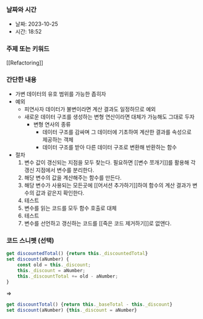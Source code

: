 ### 날짜와 시간

- 날짜: 2023-10-25
- 시간: 18:52

### 주제 또는 키워드
[[Refactoring]]

### 간단한 내용
- 가변 데이터의 유호 범위를 가능한 좁히자
- 예외
	- 피연사자 데이터가 불변이라면 계산 결과도 일정하므로 예외
	- 새로운 데이터 구조를 생성하는 변형 연산이라면 대체가 가능해도 그대로 두자
		- 변형 연사의 종류
			- 데이터 구조를 감싸며 그 데이터에 기초하여 계산한 결과를 속성으로 제공하는 객체
			- 데이터 구조를 받아 다른 데이터 구조로 변환해 반환하는 함수
- 절차
	1. 변수 값이 갱신되는 지점을 모두 찾는다. 필요하면 [[변수 쪼개기]]를  활용해 각 갱신 지점에서 변수를 분리한다.
	2. 해당 변수의 값을 계산해주는 함수를 만든다.
	3. 해당 변수가 사용되는 모든곳에 [[어서션 추가하기]]하여 함수의 계산 결과가 변수의 값과 같은지 확인한다.
	4. 테스트
	5. 변수를 읽는 코드를 모두 함수 호출로 대체
	6. 테스트
	7. 변수를 선언하고 갱신하는 코드를 [[죽은 코드 제거하기]]로 없앤다.
### 코드 스니펫 (선택)

```typescript
get discountedTotal() {return this._discountedTotal}
set discount(aNumber) {
	const old = this._discount;
	this._discount = aNumber;
	this._discountTotal += old - aNumber;
}
```
=> 
```typescript
get discountTotal() {return this._baseTotal - this._discount}
set discount(aNumber) {this._discount = aNumber}
```